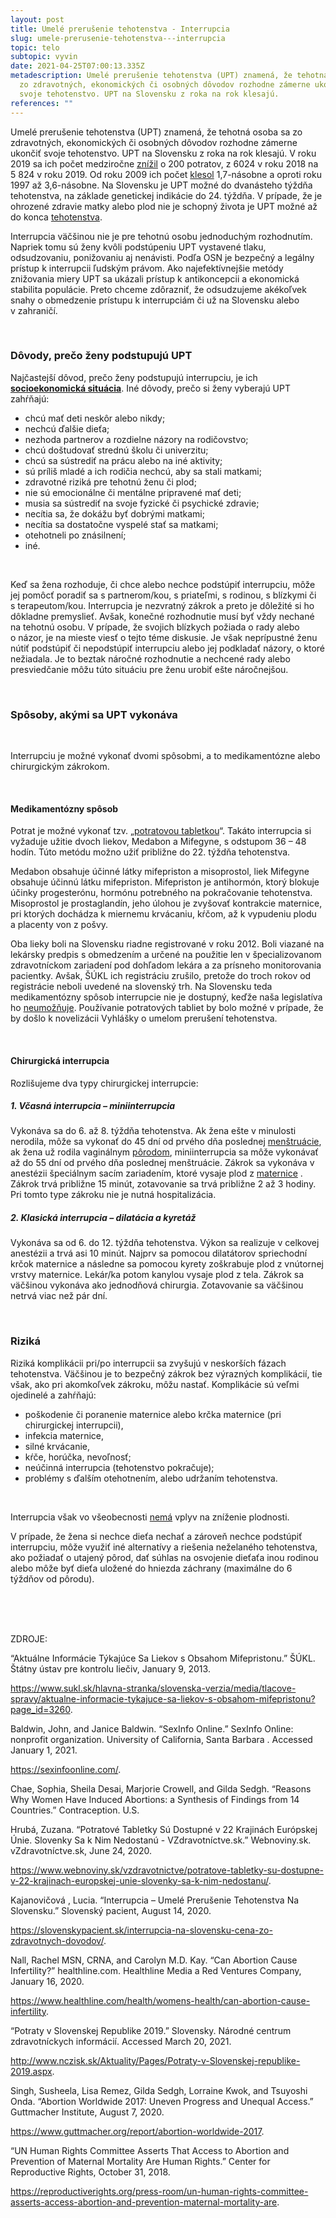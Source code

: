 ```yaml
---
layout: post
title: Umelé prerušenie tehotenstva - Interrupcia
slug: umele-prerusenie-tehotenstva---interrupcia
topic: telo
subtopic: vyvin
date: 2021-04-25T07:00:13.335Z
metadescription: Umelé prerušenie tehotenstva (UPT) znamená, že tehotná osoba sa
  zo zdravotných, ekonomických či osobných dôvodov rozhodne zámerne ukončiť
  svoje tehotenstvo. UPT na Slovensku z roka na rok klesajú.
references: ""
---
```

Umelé prerušenie tehotenstva (UPT) znamená, že tehotná osoba sa zo zdravotných, ekonomických či osobných dôvodov rozhodne zámerne ukončiť svoje tehotenstvo. UPT na Slovensku z roka na rok klesajú. V roku 2019 sa ich počet medziročne [znížil](http://www.nczisk.sk/Aktuality/Pages/Potraty-v-Slovenskej-republike-2019.aspx) o 200 potratov, z 6024 v roku 2018 na 5 824 v roku 2019. Od roku 2009 ich počet [klesol](http://www.nczisk.sk/Aktuality/Pages/Potraty-v-Slovenskej-republike-2019.aspx) 1,7-násobne a oproti roku 1997 až 3,6-násobne. Na Slovensku je UPT možné do dvanásteho týždňa tehotenstva, na základe genetickej indikácie do 24. týždňa. V prípade, že je ohrozené zdravie matky alebo plod nie je schopný života je UPT možné až do konca [tehotenstva](/vyvinove-fazy-plodu-a-tehotenstvo/).

<div class='f-telo box-post'>

Interrupcia väčšinou nie je pre tehotnú osobu jednoduchým rozhodnutím. Napriek tomu sú ženy kvôli podstúpeniu UPT vystavené tlaku, odsudzovaniu, ponižovaniu aj nenávisti. Podľa OSN je bezpečný a legálny prístup k interrupcii ľudským právom. Ako najefektívnejšie metódy znižovania miery UPT sa ukázali prístup k antikoncepcii a ekonomická stabilita populácie. Preto chceme zdôrazniť, že odsudzujeme akékoľvek snahy o obmedzenie prístupu k interrupciám či už na Slovensku alebo v zahraničí. 

</div>

<br>

### Dôvody, prečo ženy podstupujú UPT

Najčastejší dôvod, prečo ženy podstupujú interrupciu, je ich **[socioekonomická situácia](https://www.ncbi.nlm.nih.gov/pmc/articles/PMC5957082/)**. Iné dôvody, prečo si ženy vyberajú UPT zahŕňajú: <br>

* chcú mať deti neskôr alebo nikdy;
* nechcú ďalšie dieťa;
* nezhoda partnerov a rozdielne názory na rodičovstvo;
* chcú doštudovať strednú školu či univerzitu;
* chcú sa sústrediť na prácu alebo na iné aktivity;
* sú príliš mladé a ich rodičia nechcú, aby sa stali matkami;
* zdravotné riziká pre tehotnú ženu či plod;
* nie sú emocionálne či mentálne pripravené mať deti;
* musia sa sústrediť na svoje fyzické či psychické zdravie;
* necítia sa, že dokážu byť dobrými matkami;
* necítia sa dostatočne vyspelé stať sa matkami;
* otehotneli po znásilnení; 
* iné.

<br>

Keď sa žena rozhoduje, či chce alebo nechce podstúpiť interrupciu, môže jej pomôcť poradiť sa s partnerom/kou, s priateľmi, s rodinou, s blízkymi či s terapeutom/kou. Interrupcia je nezvratný zákrok a preto je dôležité si ho dôkladne premyslieť. Avšak, konečné rozhodnutie musí byť vždy nechané na tehotnú osobu. V prípade, že svojich blízkych požiada o rady alebo o názor, je na mieste viesť o tejto téme diskusie. Je však neprípustné ženu nútiť podstúpiť či nepodstúpiť interrupciu alebo jej podkladať názory, o ktoré nežiadala. Je to beztak náročné rozhodnutie a nechcené rady alebo presviedčanie môžu túto situáciu pre ženu urobiť ešte náročnejšou.

<br>

### Spôsoby, akými sa UPT vykonáva

<br>

Interrupciu je možné vykonať dvomi spôsobmi, a to medikamentózne alebo chirurgickým zákrokom.

<br>

#### Medikamentózny spôsob

Potrat je možné vykonať tzv. „[potratovou tabletkou](https://www.sukl.sk/hlavna-stranka/slovenska-verzia/media/tlacove-spravy/aktualne-informacie-tykajuce-sa-liekov-s-obsahom-mifepristonu?page_id=3260)“. Takáto interrupcia si vyžaduje užitie dvoch liekov, Medabon a Mifegyne, s odstupom 36 – 48 hodín. Túto metódu možno užiť približne do 22. týždňa tehotenstva.

Medabon obsahuje účinné látky mifepriston a misoprostol, liek Mifegyne obsahuje účinnú látku mifepriston. Mifepriston je antihormón, ktorý blokuje účinky progesterónu, hormónu potrebného na pokračovanie tehotenstva. Misoprostol je prostaglandín, jeho úlohou je zvyšovať kontrakcie maternice, pri ktorých dochádza k miernemu krvácaniu, kŕčom, až k vypudeniu plodu a placenty von z pošvy. 

Oba lieky boli na Slovensku riadne registrované v roku 2012. Boli viazané na lekársky predpis s obmedzením a určené na použitie len v špecializovanom zdravotníckom zariadení pod dohľadom lekára a za prísneho monitorovania pacientky. Avšak, ŠÚKL ich registráciu zrušilo, pretože do troch rokov od registrácie neboli uvedené na slovenský trh. Na Slovensku teda medikamentózny spôsob interrupcie nie je dostupný, keďže naša legislatíva ho [neumožňuje](https://www.webnoviny.sk/vzdravotnictve/potratove-tabletky-su-dostupne-v-22-krajinach-europskej-unie-slovenky-sa-k-nim-nedostanu/.). Používanie potratových tabliet by bolo možné v prípade, že by došlo k novelizácii Vyhlášky o umelom prerušení tehotenstva.

<br>

#### Chirurgická interrupcia

Rozlišujeme dva typy chirurgickej interrupcie:

##### **1. Včasná interrupcia – miniinterrupcia**

Vykonáva sa do 6. až 8. týždňa tehotenstva. Ak žena ešte v minulosti nerodila, môže sa vykonať do 45 dní od prvého dňa poslednej [menštruácie](/menstruacny-cyklus/), ak žena už rodila vaginálnym [pôrodom](/porod/), miniinterrupcia sa môže vykonávať až do 55 dní od prvého dňa poslednej menštruácie. Zákrok sa vykonáva v anestézii špeciálnym sacím zariadením, ktoré vysaje plod z [maternice](/vnutorne-pohlavne-ustrojenstvo-cloveka-s-vulvou/) . Zákrok trvá približne 15 minút, zotavovanie sa trvá približne 2 až 3 hodiny. Pri tomto type zákroku nie je nutná hospitalizácia. <br>

##### **2. Klasická interrupcia – dilatácia a kyretáž**

Vykonáva sa od 6. do 12. týždňa tehotenstva. Výkon sa realizuje v celkovej anestézii a trvá asi 10 minút. Najprv sa pomocou dilatátorov spriechodní krčok maternice a následne sa pomocou kyrety zoškrabuje plod z vnútornej vrstvy maternice. Lekár/ka potom kanylou vysaje plod z tela. Zákrok sa väčšinou vykonáva ako jednodňová chirurgia. Zotavovanie sa väčšinou netrvá viac než pár dní. 

<br>

### Riziká

Riziká komplikácii pri/po interrupcii sa zvyšujú v neskorších fázach tehotenstva. Väčšinou je to bezpečný zákrok bez výrazných komplikácií, tie však, ako pri akomkoľvek zákroku, môžu nastať. Komplikácie sú veľmi ojedinelé a zahŕňajú:

* poškodenie či poranenie maternice alebo krčka maternice (pri chirurgickej interrupcii),
* infekcia maternice,
* silné krvácanie,
* kŕče, horúčka, nevoľnosť;
* neúčinná interrupcia (tehotenstvo pokračuje);
* problémy s ďalším otehotnením, alebo udržaním tehotenstva.

<br>

Interrupcia však vo všeobecnosti [nemá](https://www.healthline.com/health/womens-health/can-abortion-cause-infertility) vplyv na zníženie plodnosti. 

V prípade, že žena si nechce dieťa nechať a zároveň nechce podstúpiť interrupciu, môže využiť iné alternatívy a riešenia neželaného tehotenstva, ako požiadať o utajený pôrod, dať súhlas na osvojenie dieťaťa inou rodinou alebo môže byť dieťa uložené do hniezda záchrany (maximálne do 6 týždňov od pôrodu).

<br>

<br>

<br>

<p class="important-text">ZDROJE:</p>

“Aktuálne Informácie Týkajúce Sa Liekov s Obsahom Mifepristonu.” ŠÚKL. Štátny ústav pre kontrolu liečiv, January 9, 2013. 

<https://www.sukl.sk/hlavna-stranka/slovenska-verzia/media/tlacove-spravy/aktualne-informacie-tykajuce-sa-liekov-s-obsahom-mifepristonu?page_id=3260>.

Baldwin, John, and Janice Baldwin. “SexInfo Online.” SexInfo Online: nonprofit organization. University of California, Santa Barbara . Accessed January 1, 2021. 

<https://sexinfoonline.com/>. 

Chae, Sophia, Sheila Desai, Marjorie Crowell, and Gilda Sedgh. “Reasons Why Women Have Induced Abortions: a Synthesis of Findings from 14 Countries.” Contraception. U.S.

Hrubá, Zuzana. “Potratové Tabletky Sú Dostupné v 22 Krajinách Európskej Únie. Slovenky Sa k Nim Nedostanú - VZdravotníctve.sk.” Webnoviny.sk. vZdravotníctve.sk, June 24, 2020. 

<https://www.webnoviny.sk/vzdravotnictve/potratove-tabletky-su-dostupne-v-22-krajinach-europskej-unie-slovenky-sa-k-nim-nedostanu/>. 

Kajanovičová , Lucia. “Interrupcia – Umelé Prerušenie Tehotenstva Na Slovensku.” Slovenský pacient, August 14, 2020. 

<https://slovenskypacient.sk/interrupcia-na-slovensku-cena-zo-zdravotnych-dovodov/>. 

Nall, Rachel   MSN, CRNA, and Carolyn M.D. Kay. “Can Abortion Cause Infertility?” healthline.com. Healthline Media a Red Ventures Company, January 16, 2020. 

<https://www.healthline.com/health/womens-health/can-abortion-cause-infertility>. 

“Potraty v Slovenskej Republike 2019.” Slovensky. Národné centrum zdravotníckych informácií. Accessed March 20, 2021. 

<http://www.nczisk.sk/Aktuality/Pages/Potraty-v-Slovenskej-republike-2019.aspx>. 

Singh, Susheela, Lisa Remez, Gilda Sedgh, Lorraine Kwok, and Tsuyoshi Onda. “Abortion Worldwide 2017: Uneven Progress and Unequal Access.” Guttmacher Institute, August 7, 2020. 

<https://www.guttmacher.org/report/abortion-worldwide-2017>. 

“UN Human Rights Committee Asserts That Access to Abortion and Prevention of Maternal Mortality Are Human Rights.” Center for Reproductive Rights, October 31, 2018. 

<https://reproductiverights.org/press-room/un-human-rights-committee-asserts-access-abortion-and-prevention-maternal-mortality-are>.